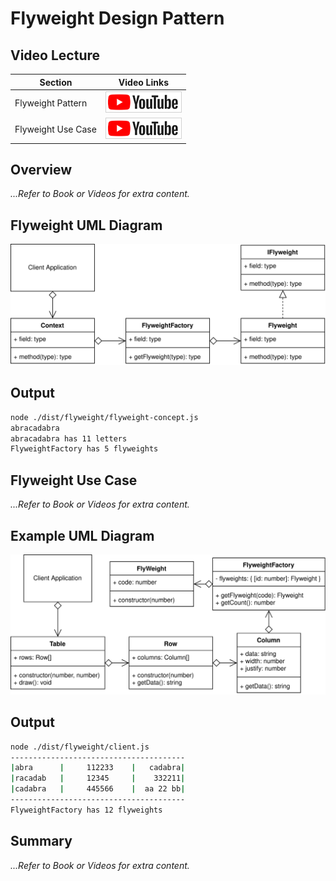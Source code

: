 # Flyweight Design Pattern

## Video Lecture

| Section            | Video Links                                                                                                                                                                                                              |
| ------------------ | ------------------------------------------------------------------------------------------------------------------------------------------------------------------------------------------------------------------------ |
| Flyweight Pattern  | <a id="ytVideoLink" href="https://www.youtube.com/watch?v=8y35OCxxFcw&list=PLKWUX7aMnlELvv8bXquIgxXYyHH5SFlaP" target="_blank" title="Flyweight Pattern"><img src="../img/yt_btn_sm.gif" alt="Flyweight Pattern"/></a>   |
| Flyweight Use Case | <a id="ytVideoLink" href="https://www.youtube.com/watch?v=nVBRPGJ8Pak&list=PLKWUX7aMnlELvv8bXquIgxXYyHH5SFlaP" target="_blank" title="Flyweight Use Case"><img src="../img/yt_btn_sm.gif" alt="Flyweight Use Case"/></a> |

## Overview

_...Refer to Book or Videos for extra content._

## Flyweight UML Diagram

![Flyweight Pattern UML Diagram](../img/flyweight_concept.svg)

## Output

```bash
node ./dist/flyweight/flyweight-concept.js
abracadabra
abracadabra has 11 letters
FlyweightFactory has 5 flyweights
```

## Flyweight Use Case

_...Refer to Book or Videos for extra content._

## Example UML Diagram

![Flyweight Pattern Use Case UML Diagram](../img/flyweight_example.svg)

## Output

```bash
node ./dist/flyweight/client.js
---------------------------------------
|abra      |     112233    |   cadabra|
|racadab   |     12345     |    332211|
|cadabra   |     445566    |  aa 22 bb|
---------------------------------------
FlyweightFactory has 12 flyweights
```

## Summary

_...Refer to Book or Videos for extra content._
